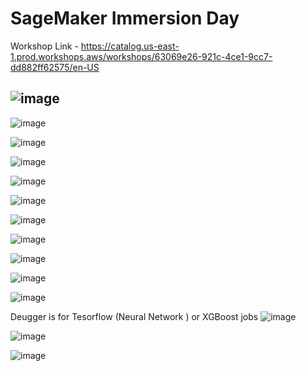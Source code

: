 # SageMaker Immersion Day

Workshop Link -  https://catalog.us-east-1.prod.workshops.aws/workshops/63069e26-921c-4ce1-9cc7-dd882ff62575/en-US

![image](https://github.com/mlvats/MachineLearning/assets/32443900/66ea7f3d-5c96-4ec7-b171-5e38fe0f70cf)
---

![image](https://github.com/mlvats/MachineLearning/assets/32443900/36f16742-5a57-42a8-8aeb-399a0648ead7)  

![image](https://github.com/mlvats/MachineLearning/assets/32443900/521fdb4a-cf49-4b80-8483-74be449ec839)  

![image](https://github.com/mlvats/MachineLearning/assets/32443900/e846f84c-123d-4184-b052-e42efc6da8bd)

![image](https://github.com/mlvats/MachineLearning/assets/32443900/5d6e65f4-d272-4edf-9880-9c3175188958)  

![image](https://github.com/mlvats/MachineLearning/assets/32443900/f3765f09-f9f2-4752-927f-602e6eda9f0f)

![image](https://github.com/mlvats/MachineLearning/assets/32443900/5e9fd25b-0b07-402a-9575-aef54b41ffb6)

![image](https://github.com/mlvats/MachineLearning/assets/32443900/13aa26b8-752f-41c2-9d06-3feea159006b)  

![image](https://github.com/mlvats/MachineLearning/assets/32443900/4c133380-e864-49c9-99bc-ff34d298fad4)  

![image](https://github.com/mlvats/MachineLearning/assets/32443900/1ce38cd7-d951-4063-970f-497f7b979d19)  

![image](https://github.com/mlvats/MachineLearning/assets/32443900/e3c2ea2e-630e-4947-9728-340b94cf9d60)  

Deugger is for Tesorflow (Neural Network ) or XGBoost jobs
![image](https://github.com/mlvats/MachineLearning/assets/32443900/86f0fbd1-09aa-400d-97cd-cf5471dec37b)

![image](https://github.com/mlvats/MachineLearning/assets/32443900/d3f4d003-8ec8-4d7a-9054-20e141ffbc66)

![image](https://github.com/mlvats/MachineLearning/assets/32443900/a1eda7b2-ee51-4b88-92a1-dea068aa4b2a)

















